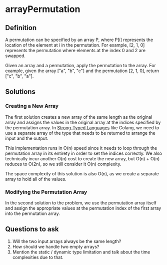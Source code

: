 # arrayPermutation

## Definition
A permutation can be specified by an array P, where P[i] represents the location of the element at i in the permutation. For example, [2, 1, 0] represents the permutation where elements at the index 0 and 2 are swapped.

Given an array and a permutation, apply the permutation to the array. For example, given the array ["a", "b", "c"] and the permutation [2, 1, 0], return ["c", "b", "a"].

## Solutions

### Creating a New Array
The first solution creates a new array of the same length as the original array and assigns the values in the original array at the indices specified by the permutation array.  In [Strong-Typed Languages](https://en.wikipedia.org/wiki/Strong_and_weak_typing) like Golang, we need to use a separate array of the type that needs to be returned to arrange the input and the output. 

This implementation runs in O(n) speed since it needs to loop through the permutation array in its entirety in order to set the indices correctly. We also technically incur another O(n) cost to create the new array, but O(n) + O(n) reduces to O(2n), so we still consider it O(n) complexity.

The space complexity of this solution is also O(n), as we create a separate array to hold all of the values.

### Modifying the Permutation Array
In the second solution to the problem, we use the permutation array itself and assign the appropriate values at the permutation index of the first array into the permutation array.

## Questions to ask
1. Will the two input arrays always be the same length?
1. How should we handle two empty arrays?
1. Mention the static / dynamic type limitation and talk about the time complexities due to that. 
